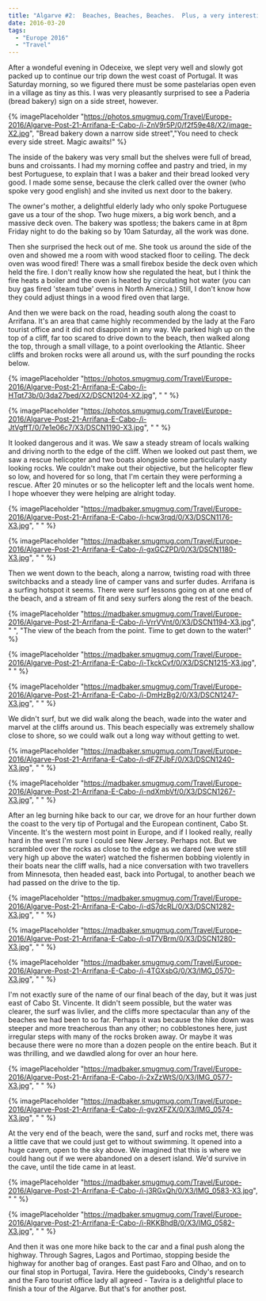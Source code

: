```yaml
---
title: "Algarve #2:  Beaches, Beaches, Beaches.  Plus, a very interesting bakery."
date: 2016-03-20
tags: 
  - "Europe 2016"
  - "Travel"
---
```


After a wondeful evening in Odeceixe, we slept very well and slowly got packed up to continue our trip down the west coast of Portugal. It was Saturday morning, so we figured there must be some pastelarias open even in a village as tiny as this. I was very pleasantly surprised to see a Paderia (bread bakery) sign on a side street, however.

{% imagePlaceholder "https://photos.smugmug.com/Travel/Europe-2016/Algarve-Post-21-Arrifana-E-Cabo-/i-ZnV9r5P/0/f2f59e48/X2/image-X2.jpg", "Bread bakery down a narrow side street","You need to check every side street. Magic awaits!" %}

The inside of the bakery was very small but the shelves were full of bread, buns and croissants. I had my morning coffee and pastry and tried, in my best Portuguese, to explain that I was a baker and their bread looked very good. I made some sense, because the clerk called over the owner (who spoke very good english) and she invited us next door to the bakery.

The owner's mother, a delightful elderly lady who only spoke Portuguese gave us a tour of the shop. Two huge mixers, a big work bench, and a massive deck oven. The bakery was spotless; the bakers came in at 8pm Friday night to do the baking so by 10am Saturday, all the work was done.

Then she surprised the heck out of me. She took us around the side of the oven and showed me a room with wood stacked floor to ceiling. The deck oven was wood fired! There was a small firebox beside the deck oven which held the fire. I don't really know how she regulated the heat, but I think the fire heats a boiler and the oven is heated by circulating hot water (you can buy gas fired 'steam tube' ovens in North America.) Still, I don't know how they could adjust things in a wood fired oven that large.

And then we were back on the road, heading south along the coast to Arrifana. It's an area that came highly recommended by the lady at the Faro tourist office and it did not disappoint in any way. We parked high up on the top of a cliff, far too scared to drive down to the beach, then walked along the top, through a small village, to a point overlooking the Atlantic. Sheer cliffs and broken rocks were all around us, with the surf pounding the rocks below.


{% imagePlaceholder "https://photos.smugmug.com/Travel/Europe-2016/Algarve-Post-21-Arrifana-E-Cabo-/i-HTqt73b/0/3da27bed/X2/DSCN1204-X2.jpg", " " %}

{% imagePlaceholder "https://photos.smugmug.com/Travel/Europe-2016/Algarve-Post-21-Arrifana-E-Cabo-/i-JtVgffT/0/7e1e06c7/X3/DSCN1190-X3.jpg", " " %}

It looked dangerous and it was. We saw a steady stream of locals walking and driving north to the edge of the cliff. When we looked out past them, we saw a rescue helicopter and two boats alongside some particularly nasty looking rocks. We couldn't make out their objective, but the helicopter flew so low, and hovered for so long, that I'm certain they were performing a rescue. After 20 minutes or so the helicopter left and the locals went home. I hope whoever they were helping are alright today.


{% imagePlaceholder "https://madbaker.smugmug.com/Travel/Europe-2016/Algarve-Post-21-Arrifana-E-Cabo-/i-hcw3rqd/0/X3/DSCN1176-X3.jpg", " " %}


{% imagePlaceholder "https://madbaker.smugmug.com/Travel/Europe-2016/Algarve-Post-21-Arrifana-E-Cabo-/i-gxGCZPD/0/X3/DSCN1180-X3.jpg", " " %}

Then we went down to the beach, along a narrow, twisting road with three switchbacks and a steady line of camper vans and surfer dudes. Arrifana is a surfing hotspot it seems. There were surf lessons going on at one end of the beach, and a stream of fit and sexy surfers along the rest of the beach.


{% imagePlaceholder "https://madbaker.smugmug.com/Travel/Europe-2016/Algarve-Post-21-Arrifana-E-Cabo-/i-VrrVVnt/0/X3/DSCN1194-X3.jpg", " ", "The view of the beach from the point. Time to get down to the water!" %}


{% imagePlaceholder "https://madbaker.smugmug.com/Travel/Europe-2016/Algarve-Post-21-Arrifana-E-Cabo-/i-TkckCvf/0/X3/DSCN1215-X3.jpg", " " %}


{% imagePlaceholder "https://madbaker.smugmug.com/Travel/Europe-2016/Algarve-Post-21-Arrifana-E-Cabo-/i-DmHzBg2/0/X3/DSCN1247-X3.jpg", " " %}

We didn't surf, but we did walk along the beach, wade into the water and marvel at the cliffs around us. This beach especially was extremely shallow close to shore, so we could walk out a long way without getting to wet.

{% imagePlaceholder "https://madbaker.smugmug.com/Travel/Europe-2016/Algarve-Post-21-Arrifana-E-Cabo-/i-dFZFJbF/0/X3/DSCN1240-X3.jpg", " " %}


{% imagePlaceholder "https://madbaker.smugmug.com/Travel/Europe-2016/Algarve-Post-21-Arrifana-E-Cabo-/i-ndXmbVf/0/X3/DSCN1267-X3.jpg", " " %}

After an leg burning hike back to our car, we drove for an hour further down the coast to the very tip of Portugal and the European continent, Cabo St. Vincente. It's the western most point in Europe, and if I looked really, really hard in the west I'm sure I could see New Jersey. Perhaps not. But we scrambled over the rocks as close to the edge as we dared (we were still very high up above the water) watched the fishermen bobbing violently in their boats near the cliff walls, had a nice conversation with two travellers from Minnesota, then headed east, back into Portugal, to another beach we had passed on the drive to the tip.


{% imagePlaceholder "https://madbaker.smugmug.com/Travel/Europe-2016/Algarve-Post-21-Arrifana-E-Cabo-/i-dS7dcRL/0/X3/DSCN1282-X3.jpg", " " %}


{% imagePlaceholder "https://madbaker.smugmug.com/Travel/Europe-2016/Algarve-Post-21-Arrifana-E-Cabo-/i-qT7VBrm/0/X3/DSCN1280-X3.jpg", " " %}


{% imagePlaceholder "https://madbaker.smugmug.com/Travel/Europe-2016/Algarve-Post-21-Arrifana-E-Cabo-/i-4TGXsbG/0/X3/IMG_0570-X3.jpg", " " %}

I'm not exactly sure of the name of our final beach of the day, but it was just east of Cabo St. Vincente. It didn't seem possible, but the water was clearer, the surf was livlier, and the cliffs more spectacular than any of the beaches we had been to so far. Perhaps it was because the hike down was steeper and more treacherous than any other; no cobblestones here, just irregular steps with many of the rocks broken away. Or maybe it was because there were no more than a dozen people on the entire beach. But it was thrilling, and we dawdled along for over an hour here.

{% imagePlaceholder "https://madbaker.smugmug.com/Travel/Europe-2016/Algarve-Post-21-Arrifana-E-Cabo-/i-2xZzWtS/0/X3/IMG_0577-X3.jpg", " " %}


{% imagePlaceholder "https://madbaker.smugmug.com/Travel/Europe-2016/Algarve-Post-21-Arrifana-E-Cabo-/i-gvzXFZX/0/X3/IMG_0574-X3.jpg", " " %}

At the very end of the beach, were the sand, surf and rocks met, there was a little cave that we could just get to without swimming. It opened into a huge cavern, open to the sky above. We imagined that this is where we could hang out if we were abandoned on a desert island. We'd survive in the cave, until the tide came in at least.


{% imagePlaceholder "https://madbaker.smugmug.com/Travel/Europe-2016/Algarve-Post-21-Arrifana-E-Cabo-/i-j3RGxQh/0/X3/IMG_0583-X3.jpg", " " %}


{% imagePlaceholder "https://madbaker.smugmug.com/Travel/Europe-2016/Algarve-Post-21-Arrifana-E-Cabo-/i-RKKBhdB/0/X3/IMG_0582-X3.jpg", " " %}

And then it was one more hike back to the car and a final push along the highway. Through Sagres, Lagos and Portimao, stopping beside the highway for another bag of oranges. East past Faro and Olhao, and on to our final stop in Portugal, Tavira. Here the guidebooks, Cindy's research and the Faro tourist office lady all agreed - Tavira is a delightful place to finish a tour of the Algarve. But that's for another post.
